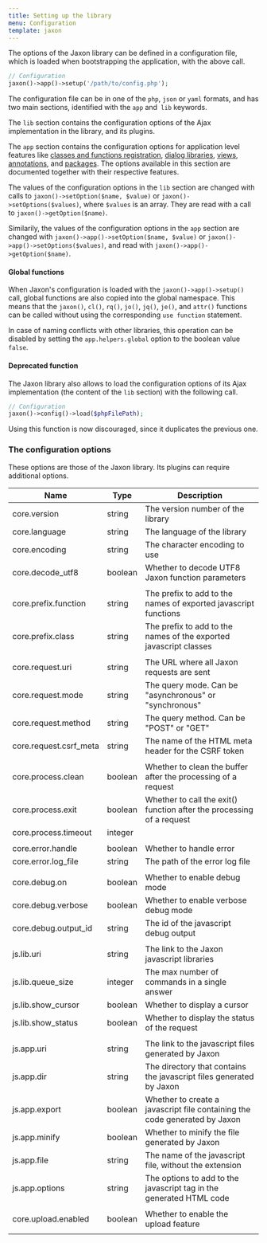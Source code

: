 ```yaml
---
title: Setting up the library
menu: Configuration
template: jaxon
---
```


The options of the Jaxon library can be defined in a configuration file, which is loaded when bootstrapping the application, with the above call.

```php
// Configuration
jaxon()->app()->setup('/path/to/config.php');
```

The configuration file can be in one of the `php`, `json` or `yaml` formats, and has two main sections, identified with the `app` and` lib` keywords.

The `lib` section contains the configuration options of the Ajax implementation in the library, and its plugins.

The `app` section contains the configuration options for application level features like [classes and functions registration](../../registrations/namespaces.html), [dialog libraries](../../features/dialogs.html), [views](../../features/views.html), [annotations](../../features/annotations.html), and [packages](../../features/packages.html).
The options available in this section are documented together with their respective features.

The values of the configuration options in the `lib` section are changed with calls to `jaxon()->setOption($name, $value)` or `jaxon()->setOptions($values)`, where `$values` is an array.
They are read with a call to `jaxon()->getOption($name)`.

Similarily, the values of the configuration options in the `app` section are changed with `jaxon()->app()->setOption($name, $value)` or `jaxon()->app()->setOptions($values)`, and read with `jaxon()->app()->getOption($name)`.

#### Global functions

When Jaxon's configuration is loaded with the `jaxon()->app()->setup()` call, global functions are also copied into the global namespace.
This means that the `jaxon()`, `cl()`, `rq()`, `jo()`, `jq()`, `je()`, and `attr()` functions can be called without using the corresponding `use function` statement.

In case of naming conflicts with other libraries, this operation can be disabled by setting the `app.helpers.global` option to the boolean value `false`.

#### Deprecated function

The Jaxon library also allows to load the configuration options of its Ajax implementation (the content of the `lib` section) with the following call.

```php
// Configuration
jaxon()->config()->load($phpFilePath);
```

Using this function is now discouraged, since it duplicates the previous one.

### The configuration options

These options are those of the Jaxon library. Its plugins can require additional options.

| Name | Type | Description |
|-----|------|-------------|
| core.version                  | string  | The version number of the library |
| core.language                 | string  | The language of the library |
| core.encoding                 | string  | The character encoding to use |
| core.decode_utf8              | boolean | Whether to decode UTF8 Jaxon function parameters |
| | | |
| core.prefix.function          | string  | The prefix to add to the names of exported javascript functions |
| core.prefix.class             | string  | The prefix to add to the names of the exported javascript classes |
| | | |
| core.request.uri              | string  | The URL where all Jaxon requests are sent |
| core.request.mode             | string  | The query mode. Can be "asynchronous" or "synchronous" |
| core.request.method           | string  | The query method. Can be "POST" or "GET" |
| core.request.csrf_meta        | string  | The name of the HTML meta header for the CSRF token |
| | | |
| core.process.clean            | boolean | Whether to clean the buffer after the processing of a request |
| core.process.exit             | boolean | Whether to call the exit() function after the processing of a request |
| core.process.timeout          | integer |  |
| | | |
| core.error.handle             | boolean | Whether to handle error |
| core.error.log_file           | string  | The path of the error log file |
| | | |
| core.debug.on                 | boolean | Whether to enable debug mode |
| core.debug.verbose            | boolean | Whether to enable verbose debug mode |
| core.debug.output_id          | string  | The id of the javascript debug output |
| | | |
| js.lib.uri                    | string  | The link to the Jaxon javascript libraries |
| js.lib.queue_size             | integer | The max number of commands in a single answer |
| js.lib.show_cursor            | boolean | Whether to display a cursor |
| js.lib.show_status            | boolean | Whether to display the status of the request |
| | | |
| js.app.uri                    | string  | The link to the javascript files generated by Jaxon |
| js.app.dir                    | string  | The directory that contains the javascript files generated by Jaxon |
| js.app.export                 | boolean | Whether to create a javascript file containing the code generated by Jaxon |
| js.app.minify                 | boolean | Whether to minify the file generated by Jaxon |
| js.app.file                   | string  | The name of the javascript file, without the extension |
| js.app.options                | string  | The options to add to the javascript tag in the generated HTML code |
| | | |
| core.upload.enabled           | boolean | Whether to enable the upload feature |
| | | |
